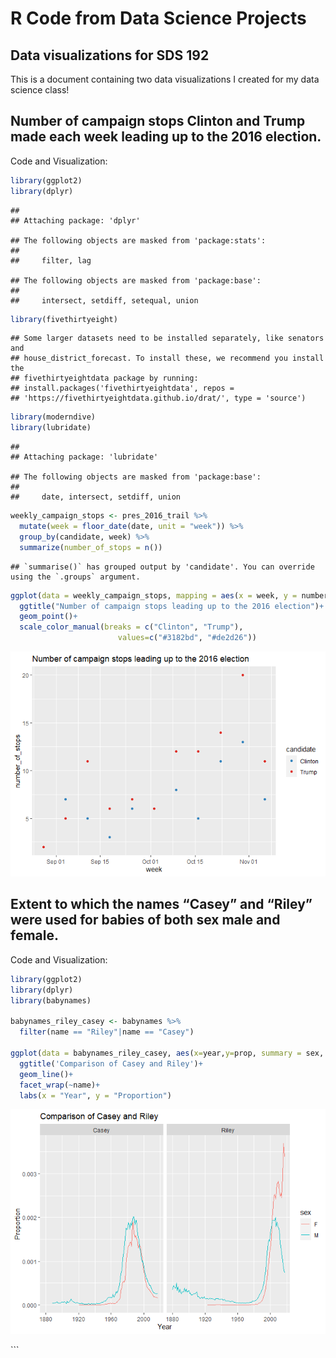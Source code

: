 R Code from Data Science Projects
================

## Data visualizations for SDS 192

This is a document containing two data visualizations I created for my
data science class!

## Number of campaign stops Clinton and Trump made each week leading up to the 2016 election.

Code and Visualization:

``` r
library(ggplot2)
library(dplyr)
```

    ## 
    ## Attaching package: 'dplyr'

    ## The following objects are masked from 'package:stats':
    ## 
    ##     filter, lag

    ## The following objects are masked from 'package:base':
    ## 
    ##     intersect, setdiff, setequal, union

``` r
library(fivethirtyeight)
```

    ## Some larger datasets need to be installed separately, like senators and
    ## house_district_forecast. To install these, we recommend you install the
    ## fivethirtyeightdata package by running:
    ## install.packages('fivethirtyeightdata', repos =
    ## 'https://fivethirtyeightdata.github.io/drat/', type = 'source')

``` r
library(moderndive)
library(lubridate)
```

    ## 
    ## Attaching package: 'lubridate'

    ## The following objects are masked from 'package:base':
    ## 
    ##     date, intersect, setdiff, union

``` r
weekly_campaign_stops <- pres_2016_trail %>% 
  mutate(week = floor_date(date, unit = "week")) %>% 
  group_by(candidate, week) %>% 
  summarize(number_of_stops = n())
```

    ## `summarise()` has grouped output by 'candidate'. You can override using the `.groups` argument.

``` r
ggplot(data = weekly_campaign_stops, mapping = aes(x = week, y = number_of_stops, color = candidate)) +
  ggtitle("Number of campaign stops leading up to the 2016 election")+
  geom_point()+
  scale_color_manual(breaks = c("Clinton", "Trump"),
                        values=c("#3182bd", "#de2d26"))
```

![](README_files/figure-gfm/unnamed-chunk-1-1.png)<!-- -->

## Extent to which the names “Casey” and “Riley” were used for babies of both sex male and female.

Code and Visualization:

``` r
library(ggplot2)
library(dplyr)
library(babynames)

babynames_riley_casey <- babynames %>% 
  filter(name == "Riley"|name == "Casey")

ggplot(data = babynames_riley_casey, aes(x=year,y=prop, summary = sex, color=sex))+
  ggtitle('Comparison of Casey and Riley')+
  geom_line()+
  facet_wrap(~name)+ 
  labs(x = "Year", y = "Proportion")
```

![](README_files/figure-gfm/unnamed-chunk-2-1.png)<!-- -->

\`\`\`
